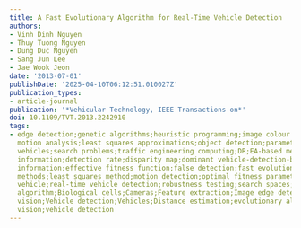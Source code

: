 ```yaml
---
title: A Fast Evolutionary Algorithm for Real-Time Vehicle Detection
authors:
- Vinh Dinh Nguyen
- Thuy Tuong Nguyen
- Dung Duc Nguyen
- Sang Jun Lee
- Jae Wook Jeon
date: '2013-07-01'
publishDate: '2025-04-10T06:12:51.010027Z'
publication_types:
- article-journal
publication: '*Vehicular Technology, IEEE Transactions on*'
doi: 10.1109/TVT.2013.2242910
tags:
- edge detection;genetic algorithms;heuristic programming;image colour analysis;image
  motion analysis;least squares approximations;object detection;parameter estimation;road
  vehicles;search problems;traffic engineering computing;DR;EA-based methods;GA;color
  information;detection rate;disparity map;dominant vehicle-detection-based EA;edge
  information;effective fitness function;false detection;fast evolutionary algorithm;heuristic
  methods;least squares method;motion detection;optimal fitness parameter estimation;preceding
  vehicle;real-time vehicle detection;robustness testing;search spaces;turn-back genetic
  algorithm;Biological cells;Cameras;Feature extraction;Image edge detection;Stereo
  vision;Vehicle detection;Vehicles;Distance estimation;evolutionary algorithm (EA);stereo
  vision;vehicle detection
---
```

